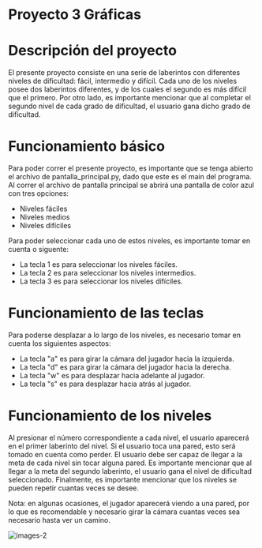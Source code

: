 # Proyecto 3 Gráficas

# Descripción del proyecto

El presente proyecto consiste en una serie de laberintos con diferentes niveles de dificultad: fácil, intermedio y difícil. Cada uno de los niveles posee dos laberintos diferentes, y de los cuales el segundo es más difícil que el primero. Por otro lado, es importante mencionar que al completar el segundo nivel de cada grado de dificultad, el usuario gana dicho grado de dificultad.

# Funcionamiento básico

Para poder correr el presente proyecto, es importante que se tenga abierto el archivo de pantalla_principal.py, dado que este es el main del programa. Al correr el archivo de pantalla principal
se abrirá una pantalla de color azul con tres opciones: 

- Niveles fáciles
- Niveles medios 
- Niveles difíciles

Para poder seleccionar cada uno de estos niveles, es importante tomar en cuenta o siguente: 

- La tecla 1 es para seleccionar los niveles fáciles.
- La tecla 2 es para seleccionar los niveles intermedios.
- La tecla 3 es para seleccionar los niveles difíciles.

# Funcionamiento de las teclas

Para poderse desplazar a lo largo de los niveles, es necesario tomar en cuenta los siguientes aspectos: 

- La tecla "a" es para girar la cámara del jugador hacia la izquierda. 
- La tecla "d" es para girar la cámara del jugador hacia la derecha.
- La tecla "w" es para desplazar hacia adelante al jugador.
- La tecla "s" es para desplazar hacia atrás al jugador.

# Funcionamiento de los niveles

Al presionar el número correspondiente a cada nivel, el usuario aparecerá en el primer laberinto del nivel. Si el usuario toca una pared, esto será tomado en cuenta como perder. El usuario debe ser capaz de llegar a la meta de cada nivel sin tocar alguna pared. Es importante mencionar que al llegar a la meta del segundo laberinto, el usuario gana el nivel de dificultad seleccionado. Finalmente, es importante mencionar que los niveles se pueden repetir cuantas veces se desee. 

Nota: en algunas ocasiones, el jugador aparecerá viendo a una pared, por lo que es recomendable y necesario girar la cámara cuantas veces sea necesario hasta ver un camino.

  ![images-_2_](https://user-images.githubusercontent.com/63107636/203141012-8bd2d6e3-33c1-419c-b5a4-e0216f673994.png)

